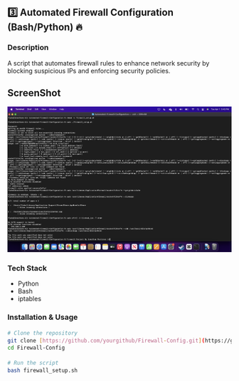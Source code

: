 ## **3️⃣ Automated Firewall Configuration (Bash/Python) 🔥**

### **Description**
A script that automates firewall rules to enhance network security by blocking suspicious IPs and enforcing security policies.

## ScreenShot
![Firewall Setup](screenshots/firewall-setup.png)


### **Tech Stack**
- Python
- Bash
- iptables

### **Installation & Usage**
```bash
# Clone the repository
git clone [https://github.com/yourgithub/Firewall-Config.git](https://github.com/JonathanM-Roman/Automated-Firewall-Configuration-Bash-Python-.git)
cd Firewall-Config

# Run the script
bash firewall_setup.sh
```
